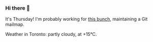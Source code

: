 ### Hi there :wave:

It's Thursday! I'm probably working for [this bunch](https://github.com/kohofinancial), maintaining a Git mailmap.

Weather in Toronto: partly cloudy, at +15°C.
